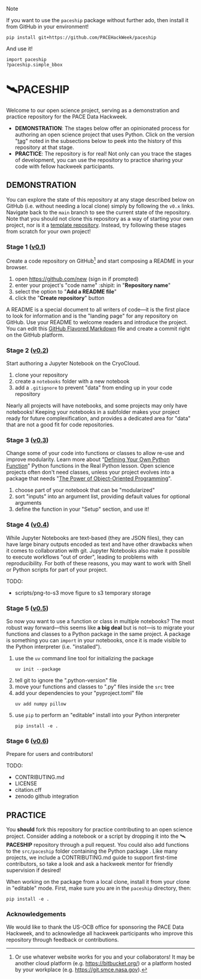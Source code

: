 > [!NOTE]
> If you want to use the `paceship` package without further ado, then install it from GitHub in your environment!
> ```
> pip install git+https://github.com/PACEHackWeek/paceship
> ```
> And use it!
> ```
> import paceship
> ?paceship.simple_bbox
> ```

# 🛰️PACESHIP

Welcome to our open science project, serving as a demonstration and practice repository for the PACE Data Hackweek.

- **DEMONSTRATION**:
  The stages below offer an opinionated process for authoring an open science project that uses Python.
  Click on the version "[tag]" noted in the subsections below to peek into the history of this repository at that stage.
- **PRACTICE**:
  The repository is for real! Not only can you trace the stages of development,
  you can use the repository to practice sharing your code with fellow hackweek participants.

[tag]: https://git-scm.com/book/en/v2/Git-Basics-Tagging

## DEMONSTRATION

You can explore the state of this repository at any stage described below on GitHub (i.e. without needing a local clone)
simply by following the `v0.x` links.
Navigate back to the `main` branch to see the current state of the repository.
Note that you should not clone this repository as a way of starting your own project, nor is it a [template repository].
Instead, try following these stages from scratch for your own project!

[template repository]: https://docs.github.com/en/repositories/creating-and-managing-repositories/creating-a-repository-from-a-template

### Stage 1 ([v0.1](../../tree/v0.1))

Create a code repository on GitHub[^1] and start composing a README in your browser.

1. open https://github.com/new (sign in if prompted)
1. enter your project's "code name" :shipit: in "**Repository name**"
1. select the option to "**Add a README file**"
1. click the "**Create repository**" button

A README is a special document to all writers of code&mdash;it is the first place to look for information and is the "landing page" for any repository on GitHub.
Use your README to welcome readers and introduce the project.
You can edit this [GitHub Flavored Markdown][GFM] file and create a commit right on the GitHub platform.

[GFM]: https://docs.github.com/en/get-started/writing-on-github
[^1]: Or use whatever website works for you and your collaborators! It may be another cloud platform (e.g. https://bitbucket.org/) or a platform hosted by your workplace (e.g. https://git.smce.nasa.gov).

### Stage 2 ([v0.2](../../tree/v0.2))

Start authoring a Jupyter Notebook on the CryoCloud.

1. clone your repository
1. create a `notebooks` folder with a new notebook
1. add a `.gitignore` to prevent "data" from ending up in your code repository

Nearly all projects will have notebooks, and some projects may only have notebooks!
Keeping your notebooks in a subfolder makes your project ready for future complexification, and provides a dedicated area for "data" that are not a good fit for code repositories.

### Stage 3 ([v0.3](../../tree/v0.3))

Change some of your code into functions or classes to allow re-use and improve modularity.
Learn more about "[Defining Your Own Python Function]" Python functions in the Real Python lesson.
Open science projects often don't need classes, unless your project evolves into a package that needs "[The Power of Object-Oriented Programming]".

1. choose part of your notebook that can be "modularized"
1. sort "inputs" into an argument list, providing default values for optional arguments
1. define the function in your "Setup" section, and use it!

[Defining Your Own Python Function]: https://realpython.com/defining-your-own-python-function/
[The Power of Object-Oriented Programming]: https://realpython.com/python-classes/

### Stage 4 ([v0.4](../../tree/v0.4))

While Jupyter Notebooks are text-based (they are JSON files), they can have large binary outputs encoded as text and have other drawbacks when it comes to collaboration with git.
Jupyter Notebooks also make it possible to execute workflows "out of order", leading to problems with reproducibility.
For both of these reasons, you may want to work with Shell or Python scripts for part of your project.

TODO:
- scripts/png-to-s3 move figure to s3 temporary storage

### Stage 5 ([v0.5](../../tree/v0.5))

So now you want to use a function or class in multiple notebooks?
The most robust way forward&mdash;this seems like **a big deal** but is not&mdash;is to migrate your functions and classes to a Python package in the same project.
A package is something you can `import` in your notebooks, once it is made visible to the Python interpreter (i.e. "installed").

1. use the `uv` command line tool for initializing the package
    ```shell
    uv init --package
    ```
1. tell git to ignore the ".python-version" file
1. move your functions and classes to ".py" files inside the `src` tree
1. add your dependencies to your "pyproject.toml" file
    ```shell
    uv add numpy pillow
    ```
1. use `pip` to perform an "editable" install into your Python interpreter
    ```shell
    pip install -e .
    ```

### Stage 6 ([v0.6](../../tree/v0.6))

Prepare for users and contributors!

TODO:
- CONTRIBUTING.md
- LICENSE
- citation.cff
- zenodo github integration

## PRACTICE

You **should** fork this repository for practice contributing to an open science project.
Consider adding a notebook or a script by dropping it into the 🛰️**PACESHIP** repository through a pull request.
You could also add functions to the `src/paceship` folder containing the Python package .
Like many projects, we include a CONTRIBUTING.md guide to support first-time contributors, so take a look and ask a hackweek mentor for friendly supervision if desired!

When working on the package from a local clone, install it from your clone in "editable" mode.
First, make sure you are in the `paceship` directory, then:
```
pip install -e .
```

### Acknowledgements

We would like to thank the US-OCB office for sponsoring the PACE Data Hackweek, and to acknowledge all hackweek
participants who improve this repository through feedback or contributions.
